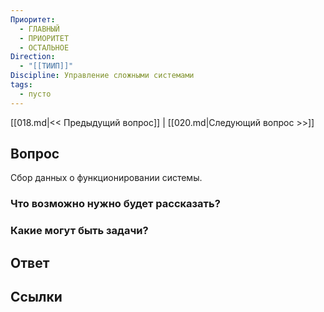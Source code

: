 ```yaml
---
Приоритет:
  - ГЛАВНЫЙ
  - ПРИОРИТЕТ
  - ОСТАЛЬНОЕ
Direction:
  - "[[ТИИП]]" 
Discipline: Управление сложными системами 
tags:
  - пусто
---
```

[[018.md|<< Предыдущий вопрос]] | [[020.md|Следующий вопрос >>]]
## Вопрос

Сбор данных о функционировании системы.

### Что возможно нужно будет рассказать?

### Какие могут быть задачи?

## Ответ

## Ссылки

